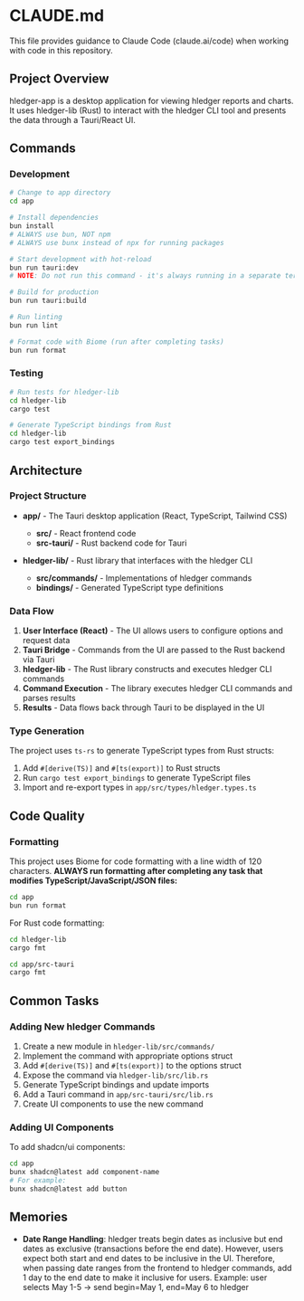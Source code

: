 # CLAUDE.md

This file provides guidance to Claude Code (claude.ai/code) when working with code in this repository.

## Project Overview

hledger-app is a desktop application for viewing hledger reports and charts. It uses hledger-lib (Rust) to interact with the hledger CLI tool and presents the data through a Tauri/React UI.

## Commands

### Development

```bash
# Change to app directory
cd app

# Install dependencies
bun install
# ALWAYS use bun, NOT npm
# ALWAYS use bunx instead of npx for running packages

# Start development with hot-reload
bun run tauri:dev
# NOTE: Do not run this command - it's always running in a separate terminal window

# Build for production
bun run tauri:build

# Run linting
bun run lint

# Format code with Biome (run after completing tasks)
bun run format
```

### Testing

```bash
# Run tests for hledger-lib
cd hledger-lib
cargo test

# Generate TypeScript bindings from Rust
cd hledger-lib
cargo test export_bindings
```

## Architecture

### Project Structure

- **app/** - The Tauri desktop application (React, TypeScript, Tailwind CSS)
  - **src/** - React frontend code
  - **src-tauri/** - Rust backend code for Tauri
  
- **hledger-lib/** - Rust library that interfaces with the hledger CLI
  - **src/commands/** - Implementations of hledger commands
  - **bindings/** - Generated TypeScript type definitions

### Data Flow

1. **User Interface (React)** - The UI allows users to configure options and request data
2. **Tauri Bridge** - Commands from the UI are passed to the Rust backend via Tauri
3. **hledger-lib** - The Rust library constructs and executes hledger CLI commands
4. **Command Execution** - The library executes hledger CLI commands and parses results
5. **Results** - Data flows back through Tauri to be displayed in the UI

### Type Generation

The project uses `ts-rs` to generate TypeScript types from Rust structs:

1. Add `#[derive(TS)]` and `#[ts(export)]` to Rust structs
2. Run `cargo test export_bindings` to generate TypeScript files
3. Import and re-export types in `app/src/types/hledger.types.ts`

## Code Quality

### Formatting

This project uses Biome for code formatting with a line width of 120 characters. **ALWAYS run formatting after completing any task that modifies TypeScript/JavaScript/JSON files:**

```bash
cd app
bun run format
```

For Rust code formatting:

```bash
cd hledger-lib
cargo fmt

cd app/src-tauri
cargo fmt
```

## Common Tasks

### Adding New hledger Commands

1. Create a new module in `hledger-lib/src/commands/`
2. Implement the command with appropriate options struct
3. Add `#[derive(TS)]` and `#[ts(export)]` to the options struct
4. Expose the command via `hledger-lib/src/lib.rs`
5. Generate TypeScript bindings and update imports
6. Add a Tauri command in `app/src-tauri/src/lib.rs`
7. Create UI components to use the new command

### Adding UI Components

To add shadcn/ui components:

```bash
cd app
bunx shadcn@latest add component-name
# For example:
bunx shadcn@latest add button
```

## Memories

- **Date Range Handling**: hledger treats begin dates as inclusive but end dates as exclusive (transactions before the end date). However, users expect both start and end dates to be inclusive in the UI. Therefore, when passing date ranges from the frontend to hledger commands, add 1 day to the end date to make it inclusive for users. Example: user selects May 1-5 → send begin=May 1, end=May 6 to hledger